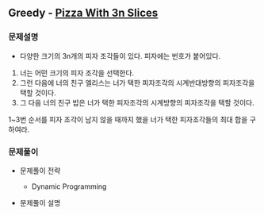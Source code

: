 ## Greedy - [Pizza With 3n Slices](https://leetcode.com/problems/pizza-with-3n-slices/)

### 문제설명

- 다양한 크기의 3n개의 피자 조각들이 있다. 피자에는 번호가 붙어있다.

1. 너는 어떤 크기의 피자 조각을 선택한다.
2. 그런 다음에 너의 친구 엘리스는 너가 택한 피자조각의 시계반대방향의 피자조각을 택할 것이다.
3. 그 다음 너의 친구 밥은 너가 택한 피자조각의 시계방향의 피자조각을 택할 것이다.

1~3번 순서를 피자 조각이 남지 않을 때까지 했을 너가 택한 피자조각들의 최대 합을 구하여라.

### 문제풀이

- 문제풀이 전략
    - Dynamic Programming

- 문제풀이 설명

